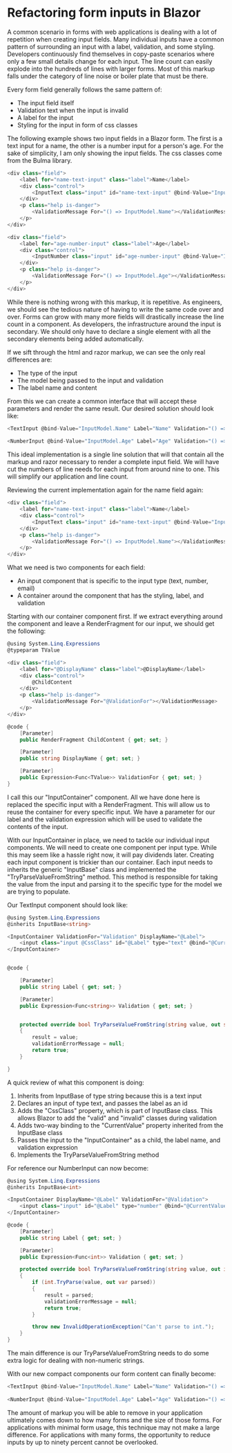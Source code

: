 # Refactoring form inputs in Blazor

A common scenario in forms with web applications is dealing with a lot of repetition when creating input fields. Many individual inputs have a common pattern of surrounding an input with a label, validation, and some styling. Developers continuously find themselves in copy-paste scenarios where only a few small details change for each input. The line count can easily explode into the hundreds of lines with larger forms. Most of this markup falls under the category of line noise or boiler plate that must be there.

Every form field generally follows the same pattern of:

- The input field itself
- Validation text when the input is invalid
- A label for the input
- Styling for the input in form of css classes

The following example shows two input fields in a Blazor form. The first is a text input for a name, the other is a number input for a person's age. For the sake of simplicity, I am only showing the input fields. The css classes come from the Bulma library.

```csharp
<div class="field">
    <label for="name-text-input" class="label">Name</label>
    <div class="control">
        <InputText class="input" id="name-text-input" @bind-Value="InputModel.Name"></InputText>
    </div>
    <p class="help is-danger">
        <ValidationMessage For="() => InputModel.Name"></ValidationMessage>
    </p>
</div>

<div class="field">
    <label for="age-number-input" class="label">Age</label>
    <div class="control">
        <InputNumber class="input" id="age-number-input" @bind-Value="InputModel.Age"></InputNumber>
    </div>
    <p class="help is-danger">
        <ValidationMessage For="() => InputModel.Age"></ValidationMessage>
    </p>
</div>
```

While there is nothing wrong with this markup, it is repetitive. As engineers, we should see the tedious nature of having to write the same code over and over. Forms can grow with many more fields will drastically increase the line count in a component. As developers, the infrastructure around the input is secondary. We should only have to declare a single element with all the secondary elements being added automatically.

If we sift through the html and razor markup, we can see the only real differences are:

- The type of the input
- The model being passed to the input and validation
- The label name and content

From this we can create a common interface that will accept these parameters and render the same result. Our desired solution should look like:

```csharp
<TextInput @bind-Value="InputModel.Name" Label="Name" Validation="() => InputModel.Name" />
    
<NumberInput @bind-Value="InputModel.Age" Label="Age" Validation="() => InputModel.Age" />
```

This ideal implementation is a single line solution that will that contain all the markup and razor necessary to render a complete input field. We will have cut the numbers of line needs for each input from around nine to one. This will simplify our application and line count.

Reviewing the current implementation again for the name field again:

```csharp
<div class="field">
    <label for="name-text-input" class="label">Name</label>
    <div class="control">
        <InputText class="input" id="name-text-input" @bind-Value="InputModel.Name"></InputText>
    </div>
    <p class="help is-danger">
        <ValidationMessage For="() => InputModel.Name"></ValidationMessage>
    </p>
</div>
```

What we need is two components for each field:

- An input component that is specific to the input type (text, number, email)
- A container around the component that has the styling, label, and validation

Starting with our container component first. If we extract everything around the component and leave a RenderFragment for our input, we should get the following:

```csharp
@using System.Linq.Expressions
@typeparam TValue

<div class="field">
    <label for="@DisplayName" class="label">@DisplayName</label>
    <div class="control">
        @ChildContent
    </div>
    <p class="help is-danger">
        <ValidationMessage For="@ValidationFor"></ValidationMessage>
    </p>
</div>

@code {
    [Parameter]
    public RenderFragment ChildContent { get; set; }

    [Parameter]
    public string DisplayName { get; set; }

    [Parameter]
    public Expression<Func<TValue>> ValidationFor { get; set; }
}
```

I call this our "InputContainer" component. All we have done here is replaced the specific input with a RenderFragment. This will allow us to reuse the container for every specific input. We have a parameter for our label and the validation expression which will be used to validate the contents of the input.

With our InputContainer in place, we need to tackle our individual input components. We will need to create one component per input type. While this may seem like a hassle right now, it will pay dividends later. Creating each input component is trickier than our container. Each input needs to inherits the generic "InputBase" class and implemented the "TryParseValueFromString" method. This method is responsible for taking the value from the input and parsing it to the specific type for the model we are trying to populate.

Our TextInput component should look like:

```csharp
@using System.Linq.Expressions
@inherits InputBase<string>

<InputContainer ValidationFor="Validation" DisplayName="@Label">
    <input class="input @CssClass" id="@Label" type="text" @bind="@CurrentValue" />
</InputContainer>


@code {

    [Parameter]
    public string Label { get; set; }

    [Parameter]
    public Expression<Func<string>> Validation { get; set; }


    protected override bool TryParseValueFromString(string value, out string result, out string validationErrorMessage)
    {
        result = value;
        validationErrorMessage = null;
        return true;
    }

}
```

A quick review of what this component is doing:

1) Inherits from InputBase of type string because this is a text input 
2) Declares an input of type text, and passes the label as an id
3) Adds the "CssClass" property, which is part of InputBase class. This allows Blazor to add the "valid" and "invalid" classes during validation
4) Adds two-way binding to the "CurrentValue" property inherited from the InputBase class
5) Passes the input to the "InputContainer" as a child, the label name, and validation expression
6) Implements the TryParseValueFromString method

For reference our NumberInput can now become:

```csharp
@using System.Linq.Expressions
@inherits InputBase<int>

<InputContainer DisplayName="@Label" ValidationFor="@Validation">
    <input class="input" id="@Label" type="number" @bind="@CurrentValue" />
</InputContainer>

@code {
    [Parameter]
    public string Label { get; set; }

    [Parameter]
    public Expression<Func<int>> Validation { get; set; }

    protected override bool TryParseValueFromString(string value, out int result, out string validationErrorMessage)
    {
        if (int.TryParse(value, out var parsed))
        {
            result = parsed;
            validationErrorMessage = null;
            return true;
        }

        throw new InvalidOperationException("Can't parse to int.");
    }
}

```

The main difference is our TryParseValueFromString needs to do some extra logic for dealing with non-numeric strings.

With our new compact components our form content can finally become:

```csharp
<TextInput @bind-Value="InputModel.Name" Label="Name" Validation="() => InputModel.Name" />
    
<NumberInput @bind-Value="InputModel.Age" Label="Age" Validation="() => InputModel.Age" />
```

The amount of markup you will be able to remove in your application ultimately comes down to how many forms and the size of those forms. For applications with minimal form usage, this technique may not make a large difference. For applications with many forms, the opportunity to reduce inputs by up to ninety percent cannot be overlooked.
